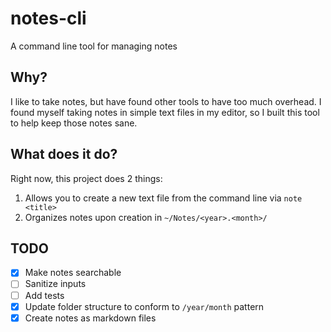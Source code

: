 # notes-cli

A command line tool for managing notes

## Why?

I like to take notes, but have found other tools to have too much overhead. I found myself taking notes in simple text files in my editor, so I built this tool to help keep those notes sane.

## What does it do?

Right now, this project does 2 things:

1. Allows you to create a new text file from the command line via `note <title>`
2. Organizes notes upon creation in `~/Notes/<year>.<month>/`

## TODO

- [x] Make notes searchable
- [ ] Sanitize inputs
- [ ] Add tests
- [x] Update folder structure to conform to `/year/month` pattern
- [x] Create notes as markdown files
